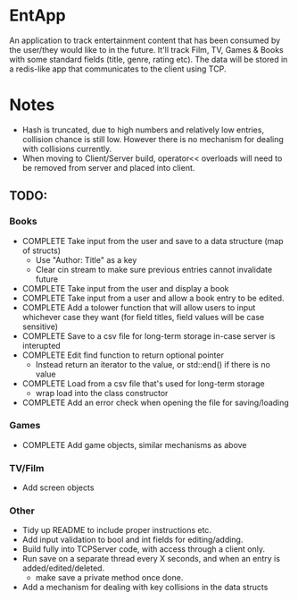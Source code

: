 # EntApp
An application to track entertainment content that has been consumed by the user/they would like to in the future.
It'll track Film, TV, Games & Books with some standard fields (title, genre, rating etc).
The data will be stored in a redis-like app that communicates to the client using TCP.

# Notes
* Hash is truncated, due to high numbers and relatively low entries, collision chance is still low. However there is no mechanism for dealing with collisions currently.
* When moving to Client/Server build, operator<< overloads will need to be removed from server and placed into client.

## TODO:
### Books
* COMPLETE Take input from the user and save to a data structure (map of structs)
    - Use "Author: Title" as a key
    - Clear cin stream to make sure previous entries cannot invalidate future
* COMPLETE Take input from the user and display a book
* COMPLETE Take input from a user and allow a book entry to be edited.
* COMPLETE Add a tolower function that will allow users to input whichever case they want (for field titles, field values will be case sensitive)
* COMPLETE Save to a csv file for long-term storage in-case server is interupted
* COMPLETE Edit find function to return optional pointer
    - Instead return an iterator to the value, or std::end() if there is no value
* COMPLETE Load from a csv file that's used for long-term storage
    - wrap load into the class constructor
* COMPLETE Add an error check when opening the file for saving/loading

### Games
* COMPLETE Add game objects, similar mechanisms as above

### TV/Film
* Add screen objects

### Other
* Tidy up README to include proper instructions etc.
* Add input validation to bool and int fields for editing/adding.
* Build fully into TCPServer code, with access through a client only.
* Run save on a separate thread every X seconds, and when an entry is added/edited/deleted.
    - make save a private method once done.
* Add a mechanism for dealing with key collisions in the data structs